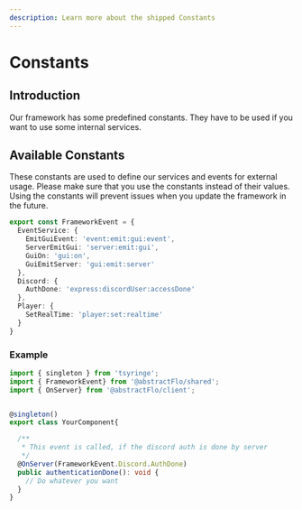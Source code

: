 ```yaml
---
description: Learn more about the shipped Constants
---
```


# Constants

## Introduction

Our framework has some predefined constants. They have to be used if you want to use some internal services.

## Available Constants

These constants are used to define our services and events for external usage. Please make sure that you use the constants instead of their values. Using the constants will prevent issues when you update the framework in the future.

```typescript
export const FrameworkEvent = {
  EventService: {
    EmitGuiEvent: 'event:emit:gui:event',
    ServerEmitGui: 'server:emit:gui',
    GuiOn: 'gui:on',
    GuiEmitServer: 'gui:emit:server'
  },
  Discord: {
    AuthDone: 'express:discordUser:accessDone'
  },
  Player: {
    SetRealTime: 'player:set:realtime'
  }
}
```

### Example

```typescript
import { singleton } from 'tsyringe';
import { FrameworkEvent} from '@abstractFlo/shared';
import { OnServer} from '@abstractFlo/client';


@singleton()
export class YourComponent{

  /**
   * This event is called, if the discord auth is done by server
   */
  @OnServer(FrameworkEvent.Discord.AuthDone)
  public authenticationDone(): void {
    // Do whatever you want
  }
}
```

